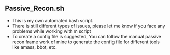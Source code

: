 ## Passive_Recon.sh
- This is my own automated bash script.
- There is still different types of issues, please let me know if you face any problems while working with m script
- To create a config file is suggested, You can follow the manual passive recon frame work of mine to generate the config file for different tools like amass, bbot, etc.
